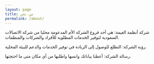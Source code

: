 ```yaml
---
layout: page
title: من نحن
permalink: /about/
---
```


شركة أنظمة الغيمة: هي أحد فروع الشركة الأم المدعومة محليا من شركة الاتصالات السعودية لتوفير الخدمات المطلوبة للأفراد والشركات والمنظمات.

رؤية الشركة: التطلع للوصول إلى الريادة في توفير الخدمات والدعم للبيئة المحلية.

رسالة الشركة: أعطنا بياناتك وانسها واطلبها من أي مكان متى ما احتجتها.
